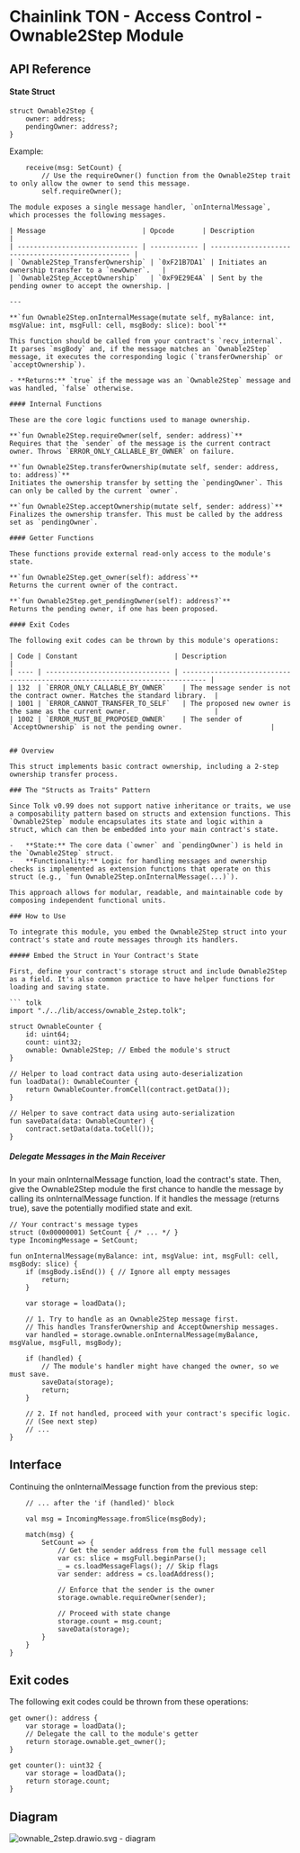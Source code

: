 # Chainlink TON - Access Control - Ownable2Step Module

## API Reference

#### State Struct

```tolk
struct Ownable2Step {
    owner: address;
    pendingOwner: address?;
}
```

Example:

```tact
    receive(msg: SetCount) {
        // Use the requireOwner() function from the Ownable2Step trait to only allow the owner to send this message.
        self.requireOwner();

The module exposes a single message handler, `onInternalMessage`, which processes the following messages.

| Message                        | Opcode       | Description                                        |
| ------------------------------ | ------------ | -------------------------------------------------- |
| `Ownable2Step_TransferOwnership` | `0xF21B7DA1` | Initiates an ownership transfer to a `newOwner`.   |
| `Ownable2Step_AcceptOwnership`   | `0xF9E29E4A` | Sent by the pending owner to accept the ownership. |

---

**`fun Ownable2Step.onInternalMessage(mutate self, myBalance: int, msgValue: int, msgFull: cell, msgBody: slice): bool`**

This function should be called from your contract's `recv_internal`. It parses `msgBody` and, if the message matches an `Ownable2Step` message, it executes the corresponding logic (`transferOwnership` or `acceptOwnership`).

- **Returns:** `true` if the message was an `Ownable2Step` message and was handled, `false` otherwise.

#### Internal Functions

These are the core logic functions used to manage ownership.

**`fun Ownable2Step.requireOwner(self, sender: address)`**
Requires that the `sender` of the message is the current contract owner. Throws `ERROR_ONLY_CALLABLE_BY_OWNER` on failure.

**`fun Ownable2Step.transferOwnership(mutate self, sender: address, to: address)`**
Initiates the ownership transfer by setting the `pendingOwner`. This can only be called by the current `owner`.

**`fun Ownable2Step.acceptOwnership(mutate self, sender: address)`**
Finalizes the ownership transfer. This must be called by the address set as `pendingOwner`.

#### Getter Functions

These functions provide external read-only access to the module's state.

**`fun Ownable2Step.get_owner(self): address`**
Returns the current owner of the contract.

**`fun Ownable2Step.get_pendingOwner(self): address?`**
Returns the pending owner, if one has been proposed.

#### Exit Codes

The following exit codes can be thrown by this module's operations:

| Code | Constant                        | Description                                                                  |
| ---- | ------------------------------- | ---------------------------------------------------------------------------- |
| 132  | `ERROR_ONLY_CALLABLE_BY_OWNER`    | The message sender is not the contract owner. Matches the standard library.  |
| 1001 | `ERROR_CANNOT_TRANSFER_TO_SELF`   | The proposed new owner is the same as the current owner.                     |
| 1002 | `ERROR_MUST_BE_PROPOSED_OWNER`    | The sender of `AcceptOwnership` is not the pending owner.                      |


## Overview

This struct implements basic contract ownership, including a 2-step ownership transfer process.

### The "Structs as Traits" Pattern

Since Tolk v0.99 does not support native inheritance or traits, we use a composability pattern based on structs and extension functions. This `Ownable2Step` module encapsulates its state and logic within a struct, which can then be embedded into your main contract's state.

-   **State:** The core data (`owner` and `pendingOwner`) is held in the `Ownable2Step` struct.
-   **Functionality:** Logic for handling messages and ownership checks is implemented as extension functions that operate on this struct (e.g., `fun Ownable2Step.onInternalMessage(...)`).

This approach allows for modular, readable, and maintainable code by composing independent functional units.

### How to Use

To integrate this module, you embed the Ownable2Step struct into your contract's state and route messages through its handlers.

##### Embed the Struct in Your Contract's State

First, define your contract's storage struct and include Ownable2Step as a field. It's also common practice to have helper functions for loading and saving state.

``` tolk
import "./../lib/access/ownable_2step.tolk";

struct OwnableCounter {
    id: uint64;
    count: uint32;
    ownable: Ownable2Step; // Embed the module's struct
}

// Helper to load contract data using auto-deserialization
fun loadData(): OwnableCounter {
    return OwnableCounter.fromCell(contract.getData());
}

// Helper to save contract data using auto-serialization
fun saveData(data: OwnableCounter) {
    contract.setData(data.toCell());
}
```

##### Delegate Messages in the Main Receiver
   
In your main onInternalMessage function, load the contract's state. Then, give the Ownable2Step module the first chance to handle the message by calling its onInternalMessage function. If it handles the message (returns true), save the potentially modified state and exit.

``` tolk
// Your contract's message types
struct (0x00000001) SetCount { /* ... */ }
type IncomingMessage = SetCount;

fun onInternalMessage(myBalance: int, msgValue: int, msgFull: cell, msgBody: slice) {
    if (msgBody.isEnd()) { // Ignore all empty messages
        return;
    }

    var storage = loadData();

    // 1. Try to handle as an Ownable2Step message first.
    // This handles TransferOwnership and AcceptOwnership messages.
    var handled = storage.ownable.onInternalMessage(myBalance, msgValue, msgFull, msgBody);

    if (handled) {
        // The module's handler might have changed the owner, so we must save.
        saveData(storage);
        return;
    }
    
    // 2. If not handled, proceed with your contract's specific logic.
    // (See next step)
    // ...
}
```

## Interface

Continuing the onInternalMessage function from the previous step:

``` tolk
    // ... after the 'if (handled)' block

    val msg = IncomingMessage.fromSlice(msgBody);

    match(msg) {
        SetCount => {
            // Get the sender address from the full message cell
            var cs: slice = msgFull.beginParse();
            _ = cs.loadMessageFlags(); // Skip flags
            var sender: address = cs.loadAddress();

            // Enforce that the sender is the owner
            storage.ownable.requireOwner(sender);

            // Proceed with state change
            storage.count = msg.count;
            saveData(storage);
        }
    }
}
```

## Exit codes

The following exit codes could be thrown from these operations:

``` tolk
get owner(): address {
    var storage = loadData();
    // Delegate the call to the module's getter
    return storage.ownable.get_owner();
}

get counter(): uint32 {
    var storage = loadData();
    return storage.count;
}
```


## Diagram

![ownable_2step.drawio.svg - diagram](./ownable_2step.drawio.svg)
